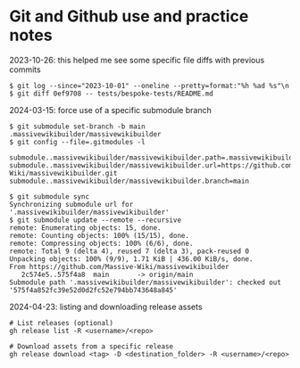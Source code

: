 # Git and Github use and practice notes

2023-10-26: this helped me see some specific file diffs with previous commits  
```shell
$ git log --since="2023-10-01" --oneline --pretty=format:"%h %ad %s"\n
$ git diff 0ef9708 -- tests/bespoke-tests/README.md
```

2024-03-15: force use of a specific submodule branch  
```shell
$ git submodule set-branch -b main .massivewikibuilder/massivewikibuilder
$ git config --file=.gitmodules -l

submodule..massivewikibuilder/massivewikibuilder.path=.massivewikibuilder/massivewikibuilder
submodule..massivewikibuilder/massivewikibuilder.url=https://github.com/Massive-Wiki/massivewikibuilder.git
submodule..massivewikibuilder/massivewikibuilder.branch=main

$ git submodule sync
Synchronizing submodule url for '.massivewikibuilder/massivewikibuilder'
$ git submodule update --remote --recursive
remote: Enumerating objects: 15, done.
remote: Counting objects: 100% (15/15), done.
remote: Compressing objects: 100% (6/6), done.
remote: Total 9 (delta 4), reused 7 (delta 3), pack-reused 0
Unpacking objects: 100% (9/9), 1.71 KiB | 436.00 KiB/s, done.
From https://github.com/Massive-Wiki/massivewikibuilder
   2c574e5..575f4a8  main       -> origin/main
Submodule path '.massivewikibuilder/massivewikibuilder': checked out        '575f4a852fc39e52d0d2fc52e794bb743648a845'

```
2024-04-23: listing and downloading release assets
```shell
# List releases (optional)
gh release list -R <username>/<repo>

# Download assets from a specific release
gh release download <tag> -D <destination_folder> -R <username>/<repo>
```
